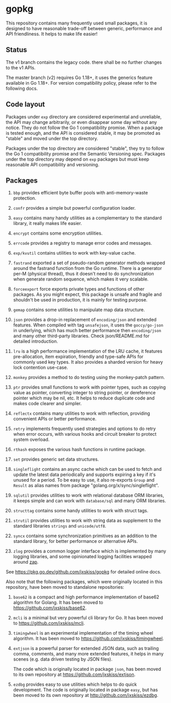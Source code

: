 # gopkg

This repository contains many frequently used small packages, it is designed
to have reasonable trade-off between generic, performance and API friendliness.
It helps to make life easier!

## Status

The v1 branch contains the legacy code.
there shall be no further changes to the v1 APIs.

The master branch (v2) requires Go 1.18+, it uses the generics feature available in Go 1.18+.
For version compatibility policy, please refer to the following docs.

## Code layout

Packages under `exp` directory are considered experimental and unreliable,
the API may change arbitrarily, or even disappear some day without any notice.
They do not follow the Go 1 compatibility promise.
When a package is tested enough, and the API is considered stable, it may be promoted
as "stable" and moved under the top directory.

Packages under the top directory are considered "stable", they try to follow the
Go 1 compatibility promise and the Semantic Versioning spec.
Packages under the top directory may depend on `exp` packages but must keep
reasonable API compatibility and versioning.

## Packages

1. `bbp` provides efficient byte buffer pools with anti-memory-waste protection.

1. `confr` provides a simple but powerful configuration loader.

1. `easy` contains many handy utilities as a complementary to the standard library,
   it really makes life easier.

1. `encrypt` contains some encryption utilities.

1. `errcode` provides a registry to manage error codes and messages.

1. `exp/kvutil` contains utilities to work with key-value cache.

1. `fastrand` exported a set of pseudo-random generator methods wrapped around the fastrand
   function from the Go runtime. There is a generator per-M (physical thread), thus it doesn't
   need to do synchronization when generate random sequence, which makes it very scalable.

1. `forceexport` force exports private types and functions of other packages. As you might
   expect, this package is unsafe and fragile and shouldn't be used in production, it is
   mainly for testing purpose.

1. `gemap` contains some utilities to manipulate map data structure.

1. `json` provides a drop-in replacement of `encoding/json` and extended features.
   When compiled with tag `unsafejson`, it uses the `goccy/go-json` in underlying, which has
   much better performance then `encoding/json` and many other third-party libraries.
   Check json/README.md for detailed introduction.

1. `lru` is a high performance implementation of the LRU cache, it features pre-allocation,
   item expiration, friendly and type-safe APIs for commonly used key types.
   It also provides a sharded version for heavy lock contention use-case.

1. `monkey` provides a method to do testing using the monkey-patch pattern.

1. `ptr` provides small functions to work with pointer types, such as copying value as pointer,
   converting integer to string pointer, or dereference pointer which may be nil, etc.
   It helps to reduce duplicate code and makes code clearer and simpler.

1. `reflectx` contains many utilities to work with reflection, providing convenient APIs
   or better performance.

1. `retry` implements frequently used strategies and options to do retry when error
   occurs, with various hooks and circuit breaker to protect system overload.

1. `rthash` exposes the various hash functions in runtime package.

1. `set` provides generic set data structures.

1. `singleflight` contains an async cache which can be used to fetch and update the
   latest data periodically and supports expiring a key if it's unused for a period.
   To be easy to use, it also re-exports `Group` and `Result` as alias names from package
   "golang.org/x/sync/singleflight". 

1. `sqlutil` provides utilities to work with relational database ORM libraries,
   it keeps simple and can work with `database/sql` and many ORM libraries.

1. `structtag` contains some handy utilities to work with struct tags.

1. `strutil` provides utilities to work with string data as supplement to the standard
   libraries `strings` and `unicode/utf8`.

1. `syncx` contains some synchronization primitives as an addition to the standard library,
   for better performance or alternative APIs.

1. `zlog` provides a common logger interface which is implemented by
   many logging libraries, and some opinionated logging facilities wrapped around
   [zap](https://github.com/uber-go/zap).

See https://pkg.go.dev/github.com/jxskiss/gopkg for detailed online docs.

Also note that the following packages, which were originally located in this repository,
have been moved to standalone repositories:

1. `base62` is a compact and high performance implementation of base62 algorithm for Golang.
   It has been moved to https://github.com/jxskiss/base62.

1. `mcli` is a minimal but very powerful cli library for Go.
   It has been moved to https://github.com/jxskiss/mcli.

1. `timingwheel` is an experimental implementation of the timing wheel algorithm.
   It has been moved to https://github.com/jxskiss/timingwheel.

1. `extjson` is a powerful parser for extended JSON data, such as trailing comma,
   comments, and many more extended features, it helps in many scenes (e.g.
   data driven testing by JSON files).

   The code which is originally located in package `json`, has been moved to
   its own repository at https://github.com/jxskiss/extjson.

1. `ezdbg` provides easy to use utilities which helps to do quick development.
   The code is originally located in package `easy`, but has been moved to its own
   repository at http://github.com/jxskiss/ezdbg.
